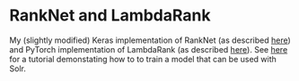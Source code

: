 # RankNet and LambdaRank
My (slightly modified) Keras implementation of RankNet (as described [here](http://icml.cc/2015/wp-content/uploads/2015/06/icml_ranking.pdf)) and PyTorch implementation of LambdaRank (as described [here](https://papers.nips.cc/paper/2971-learning-to-rank-with-nonsmooth-cost-functions.pdf)). See [here](https://github.com/airalcorn2/Solr-LTR) for a tutorial demonstating how to to train a model that can be used with Solr.
